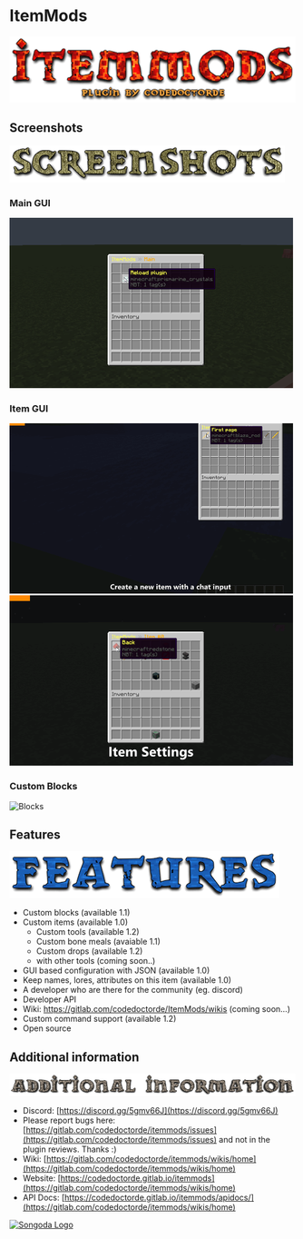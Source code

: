 # ItemMods
![Title Logo](./assets/ItemMods.png)

## Screenshots
![Screenshot Logo](./assets/Screenshots.png)

### Main GUI
![Main GUI](./assets/main_page.gif)

### Item GUI
![New GUI](assets/item_new_page.gif)
![Item-Settings GUI](./assets/item_settings_page.gif)

### Custom Blocks
![Blocks](assets/Blocks.gif)

## Features
![Features Logo](./assets/Features.png)


* Custom blocks (available 1.1)​
*  Custom items (available 1.0)​
    *  Custom tools (available 1.2)
    *  Custom bone meals (avaiable 1.1)
    *  Custom drops (available 1.2)​
    *  with other tools (coming soon..)​
*  GUI based configuration with JSON (available 1.0)​
*  Keep names, lores, attributes on this item (available 1.0)​
*  A developer who are there for the community (eg. discord)​
*  Developer API​
*  Wiki: https://gitlab.com/codedoctorde/ItemMods/wikis (coming soon...)​
*  Custom command support (available 1.2)​
*  Open source​

## Additional information
![Additional information Logo](./assets/Additional-information.png)

* Discord: [https://discord.gg/5gmv66J](https://discord.gg/5gmv66J)
* Please report bugs here: [https://gitlab.com/codedoctorde/itemmods/issues](https://gitlab.com/codedoctorde/itemmods/issues) and not in the plugin reviews. Thanks :)
* Wiki: [https://gitlab.com/codedoctorde/itemmods/wikis/home](https://gitlab.com/codedoctorde/itemmods/wikis/home)
* Website: [https://codedoctorde.gitlab.io/itemmods](https://gitlab.com/codedoctorde/itemmods/wikis/home)
* API Docs: [https://codedoctorde.gitlab.io/itemmods/apidocs/](https://gitlab.com/codedoctorde/itemmods/wikis/home)

[![Songoda Logo](https://cdn2.songoda.com/branding/icon.png)](https://songoda.com/marketplace/product/itemmods-your-itemblock-modification-plugin-itemmods.162)

